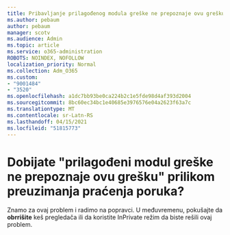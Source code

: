 ```yaml
---
title: Pribavljanje prilagođenog modula greške ne prepoznaje ovu grešku prilikom preuzimanja praćenja poruka?
ms.author: pebaum
author: pebaum
manager: scotv
ms.audience: Admin
ms.topic: article
ms.service: o365-administration
ROBOTS: NOINDEX, NOFOLLOW
localization_priority: Normal
ms.collection: Adm_O365
ms.custom:
- "9001484"
- "3520"
ms.openlocfilehash: a1dc7bb93be0ca224b2c1e5fde98d4af393d2004
ms.sourcegitcommit: 8bc60ec34bc1e40685e3976576e04a2623f63a7c
ms.translationtype: MT
ms.contentlocale: sr-Latn-RS
ms.lasthandoff: 04/15/2021
ms.locfileid: "51815773"
---
```

# <a name="getting-custom-error-module-does-not-recognize-this-error-when-downloading-a-message-trace"></a>Dobijate "prilagođeni modul greške ne prepoznaje ovu grešku" prilikom preuzimanja praćenja poruka?

Znamo za ovaj problem i radimo na popravci.  U međuvremenu, pokušajte da **obrrišite** keš pregledača ili da koristite InPrivate režim da biste rešili ovaj problem.